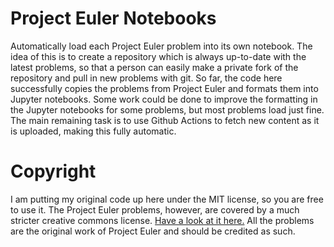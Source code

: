 # Project Euler Notebooks

Automatically load each Project Euler problem into its own notebook. The idea of this is to create a repository which is always up-to-date with the latest problems, so that a person can easily make a private fork of the repository and pull in new problems with git. So far, the code here successfully copies the problems from Project Euler and formats them into Jupyter notebooks. Some work could be done to improve the formatting in the Jupyter notebooks for some problems, but most problems load just fine. The main remaining task is to use Github Actions to fetch new content as it is uploaded, making this fully automatic.

# Copyright

I am putting my original code up here under the MIT license, so you are free to use it. The Project Euler problems, however, are covered by a much stricter creative commons license. [Have a look at it here.](https://projecteuler.net/copyright) All the problems are the original work of Project Euler and should be credited as such.
